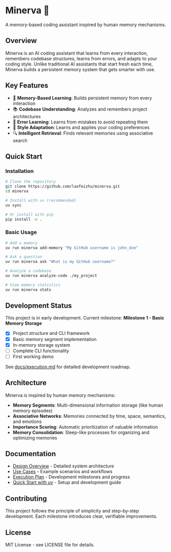 # Minerva 🧠

A memory-based coding assistant inspired by human memory mechanisms.

## Overview

Minerva is an AI coding assistant that learns from every interaction, remembers codebase structures, learns from errors, and adapts to your coding style. Unlike traditional AI assistants that start fresh each time, Minerva builds a persistent memory system that gets smarter with use.

## Key Features

- 🧠 **Memory-Based Learning**: Builds persistent memory from every interaction
- 📚 **Codebase Understanding**: Analyzes and remembers project architectures
- 🐛 **Error Learning**: Learns from mistakes to avoid repeating them
- 🎨 **Style Adaptation**: Learns and applies your coding preferences
- 🔍 **Intelligent Retrieval**: Finds relevant memories using associative search

## Quick Start

### Installation

```bash
# Clone the repository
git clone https://github.com/laofeizhu/minerva.git
cd minerva

# Install with uv (recommended)
uv sync

# Or install with pip
pip install -e .
```

### Basic Usage

```bash
# Add a memory
uv run minerva add-memory "My GitHub username is john_doe"

# Ask a question
uv run minerva ask "What is my GitHub username?"

# Analyze a codebase
uv run minerva analyze-code ./my_project

# View memory statistics
uv run minerva stats
```

## Development Status

This project is in early development. Current milestone: **Milestone 1 - Basic Memory Storage**

- [x] Project structure and CLI framework
- [x] Basic memory segment implementation
- [x] In-memory storage system
- [ ] Complete CLI functionality
- [ ] First working demo

See [docs/execution.md](docs/execution.md) for detailed development roadmap.

## Architecture

Minerva is inspired by human memory mechanisms:

- **Memory Segments**: Multi-dimensional information storage (like human memory episodes)
- **Associative Networks**: Memories connected by time, space, semantics, and emotions
- **Importance Scoring**: Automatic prioritization of valuable information
- **Memory Consolidation**: Sleep-like processes for organizing and optimizing memories

## Documentation

- [Design Overview](docs/computer_memory.md) - Detailed system architecture
- [Use Cases](docs/usecases.md) - Example scenarios and workflows
- [Execution Plan](docs/execution.md) - Development milestones and progress
- [Quick Start with uv](docs/quickstart_with_uv.md) - Setup and development guide

## Contributing

This project follows the principle of simplicity and step-by-step development. Each milestone introduces clear, verifiable improvements.

## License

MIT License - see LICENSE file for details.